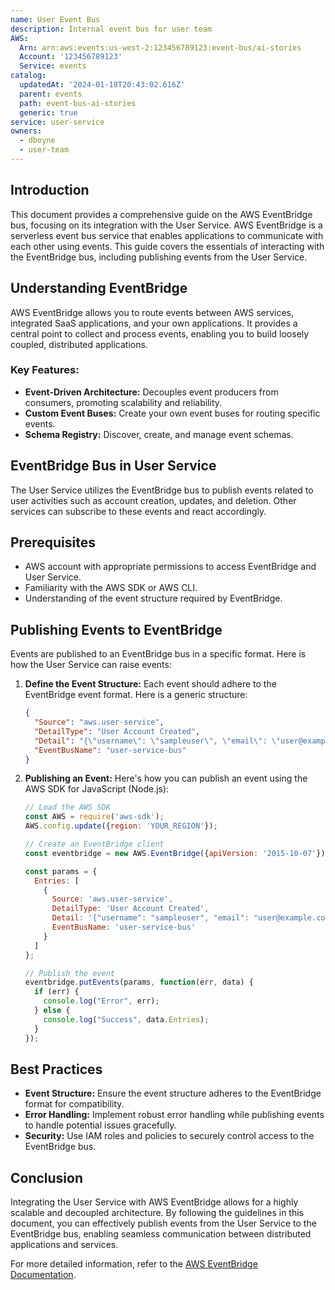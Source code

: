 ```yaml
---
name: User Event Bus
description: Internal event bus for user team
AWS:
  Arn: arn:aws:events:us-west-2:123456789123:event-bus/ai-stories
  Account: '123456789123'
  Service: events
catalog:
  updatedAt: '2024-01-18T20:43:02.616Z'
  parent: events
  path: event-bus-ai-stories
  generic: true
service: user-service
owners:
  - dboyne
  - user-team
---
```



## Introduction

This document provides a comprehensive guide on the AWS EventBridge bus, focusing on its integration with the User Service. AWS EventBridge is a serverless event bus service that enables applications to communicate with each other using events. This guide covers the essentials of interacting with the EventBridge bus, including publishing events from the User Service.

## Understanding EventBridge

AWS EventBridge allows you to route events between AWS services, integrated SaaS applications, and your own applications. It provides a central point to collect and process events, enabling you to build loosely coupled, distributed applications.

### Key Features:
- **Event-Driven Architecture:** Decouples event producers from consumers, promoting scalability and reliability.
- **Custom Event Buses:** Create your own event buses for routing specific events.
- **Schema Registry:** Discover, create, and manage event schemas.

## EventBridge Bus in User Service

The User Service utilizes the EventBridge bus to publish events related to user activities such as account creation, updates, and deletion. Other services can subscribe to these events and react accordingly.

## Prerequisites

- AWS account with appropriate permissions to access EventBridge and User Service.
- Familiarity with the AWS SDK or AWS CLI.
- Understanding of the event structure required by EventBridge.

## Publishing Events to EventBridge

Events are published to an EventBridge bus in a specific format. Here is how the User Service can raise events:

1. **Define the Event Structure:**
   Each event should adhere to the EventBridge event format. Here is a generic structure:
   ```json
   {
     "Source": "aws.user-service",
     "DetailType": "User Account Created",
     "Detail": "{\"username\": \"sampleuser\", \"email\": \"user@example.com\"}",
     "EventBusName": "user-service-bus"
   }
   ```

2. **Publishing an Event:**
   Here's how you can publish an event using the AWS SDK for JavaScript (Node.js):
   ```javascript
   // Load the AWS SDK
   const AWS = require('aws-sdk');
   AWS.config.update({region: 'YOUR_REGION'});

   // Create an EventBridge client
   const eventbridge = new AWS.EventBridge({apiVersion: '2015-10-07'});

   const params = {
     Entries: [
       {
         Source: 'aws.user-service',
         DetailType: 'User Account Created',
         Detail: '{"username": "sampleuser", "email": "user@example.com"}',
         EventBusName: 'user-service-bus'
       }
     ]
   };

   // Publish the event
   eventbridge.putEvents(params, function(err, data) {
     if (err) {
       console.log("Error", err);
     } else {
       console.log("Success", data.Entries);
     }
   });
   ```

## Best Practices

- **Event Structure:** Ensure the event structure adheres to the EventBridge format for compatibility.
- **Error Handling:** Implement robust error handling while publishing events to handle potential issues gracefully.
- **Security:** Use IAM roles and policies to securely control access to the EventBridge bus.

## Conclusion

Integrating the User Service with AWS EventBridge allows for a highly scalable and decoupled architecture. By following the guidelines in this document, you can effectively publish events from the User Service to the EventBridge bus, enabling seamless communication between distributed applications and services.

For more detailed information, refer to the [AWS EventBridge Documentation](https://docs.aws.amazon.com/eventbridge/).
